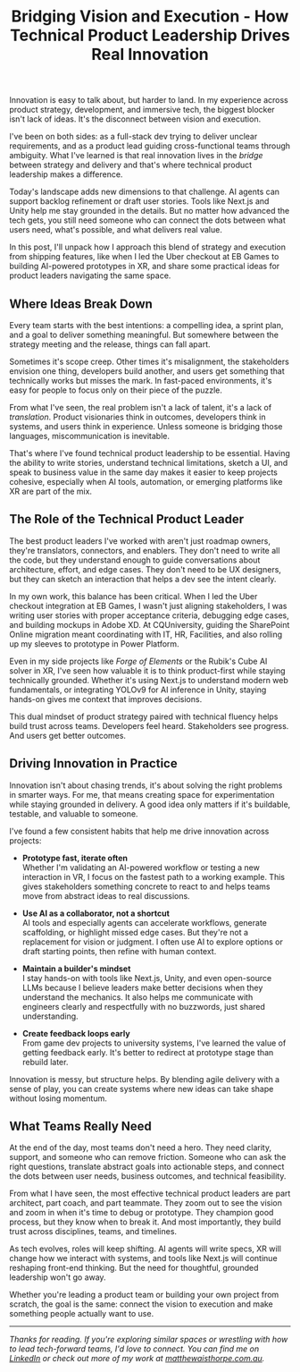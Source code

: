 ﻿---
title: Bridging Vision and Execution - How Technical Product Leadership Drives Real Innovation
publishDate: 2025-06-02
img: /assets/posts/bridging-vision-execution.png
img_alt: Abstract image of strategy connecting with implementation
description: How combining product thinking with technical skills helps drive real innovation, with insights on AI agents, immersive tech, and staying hands-on with tools like Next.js.
tags:
  - Product Leadership
  - Innovation
  - Technical Strategy
---

Innovation is easy to talk about, but harder to land. In my experience across product strategy, development, and immersive tech, the biggest blocker isn't lack of ideas. It's the disconnect between vision and execution.

I've been on both sides: as a full-stack dev trying to deliver unclear requirements, and as a product lead guiding cross-functional teams through ambiguity. What I've learned is that real innovation lives in the *bridge* between strategy and delivery and that's where technical product leadership makes a difference.

Today's landscape adds new dimensions to that challenge. AI agents can support backlog refinement or draft user stories. Tools like Next.js and Unity help me stay grounded in the details. But no matter how advanced the tech gets, you still need someone who can connect the dots between what users need, what's possible, and what delivers real value.

In this post, I'll unpack how I approach this blend of strategy and execution from shipping features, like when I led the Uber checkout at EB Games to building AI-powered prototypes in XR, and share some practical ideas for product leaders navigating the same space.

## Where Ideas Break Down

Every team starts with the best intentions: a compelling idea, a sprint plan, and a goal to deliver something meaningful. But somewhere between the strategy meeting and the release, things can fall apart.

Sometimes it's scope creep. Other times it's misalignment, the stakeholders envision one thing, developers build another, and users get something that technically works but misses the mark. In fast-paced environments, it's easy for people to focus only on their piece of the puzzle.

From what I've seen, the real problem isn't a lack of talent, it's a lack of *translation*. Product visionaries think in outcomes, developers think in systems, and users think in experience. Unless someone is bridging those languages, miscommunication is inevitable.

That's where I've found technical product leadership to be essential. Having the ability to write stories, understand technical limitations, sketch a UI, and speak to business value in the same day makes it easier to keep projects cohesive, especially when AI tools, automation, or emerging platforms like XR are part of the mix.

## The Role of the Technical Product Leader

The best product leaders I've worked with aren't just roadmap owners, they're translators, connectors, and enablers. They don't need to write all the code, but they understand enough to guide conversations about architecture, effort, and edge cases. They don't need to be UX designers, but they can sketch an interaction that helps a dev see the intent clearly.

In my own work, this balance has been critical. When I led the Uber checkout integration at EB Games, I wasn't just aligning stakeholders, I was writing user stories with proper acceptance criteria, debugging edge cases, and building mockups in Adobe XD. At CQUniversity, guiding the SharePoint Online migration meant coordinating with IT, HR, Facilities, and also rolling up my sleeves to prototype in Power Platform.

Even in my side projects like *Forge of Elements* or the Rubik's Cube AI solver in XR, I've seen how valuable it is to think product-first while staying technically grounded. Whether it's using Next.js to understand modern web fundamentals, or integrating YOLOv9 for AI inference in Unity, staying hands-on gives me context that improves decisions.

This dual mindset of product strategy paired with technical fluency helps build trust across teams. Developers feel heard. Stakeholders see progress. And users get better outcomes.

## Driving Innovation in Practice

Innovation isn't about chasing trends, it's about solving the right problems in smarter ways. For me, that means creating space for experimentation while staying grounded in delivery. A good idea only matters if it's buildable, testable, and valuable to someone.

I've found a few consistent habits that help me drive innovation across projects:

- **Prototype fast, iterate often**  
  Whether I'm validating an AI-powered workflow or testing a new interaction in VR, I focus on the fastest path to a working example. This gives stakeholders something concrete to react to and helps teams move from abstract ideas to real discussions.

- **Use AI as a collaborator, not a shortcut**  
  AI tools and especially agents can accelerate workflows, generate scaffolding, or highlight missed edge cases. But they're not a replacement for vision or judgment. I often use AI to explore options or draft starting points, then refine with human context.

- **Maintain a builder's mindset**  
  I stay hands-on with tools like Next.js, Unity, and even open-source LLMs because I believe leaders make better decisions when they understand the mechanics. It also helps me communicate with engineers clearly and respectfully with no buzzwords, just shared understanding.

- **Create feedback loops early**  
  From game dev projects to university systems, I've learned the value of getting feedback early. It's better to redirect at prototype stage than rebuild later.

Innovation is messy, but structure helps. By blending agile delivery with a sense of play, you can create systems where new ideas can take shape without losing momentum.

## What Teams Really Need

At the end of the day, most teams don't need a hero. They need clarity, support, and someone who can remove friction. Someone who can ask the right questions, translate abstract goals into actionable steps, and connect the dots between user needs, business outcomes, and technical feasibility.

From what I have seen, the most effective technical product leaders are part architect, part coach, and part teammate. They zoom out to see the vision and zoom in when it's time to debug or prototype. They champion good process, but they know when to break it. And most importantly, they build trust across disciplines, teams, and timelines.

As tech evolves, roles will keep shifting. AI agents will write specs, XR will change how we interact with systems, and tools like Next.js will continue reshaping front-end thinking. But the need for thoughtful, grounded leadership won't go away.

Whether you're leading a product team or building your own project from scratch, the goal is the same: connect the vision to execution and make something people actually want to use.

---

*Thanks for reading. If you're exploring similar spaces or wrestling with how to lead tech-forward teams, I'd love to connect. You can find me on [LinkedIn](https://www.linkedin.com/in/matthewaisthorpe/) or check out more of my work at [matthewaisthorpe.com.au](https://matthewaisthorpe.com.au).*